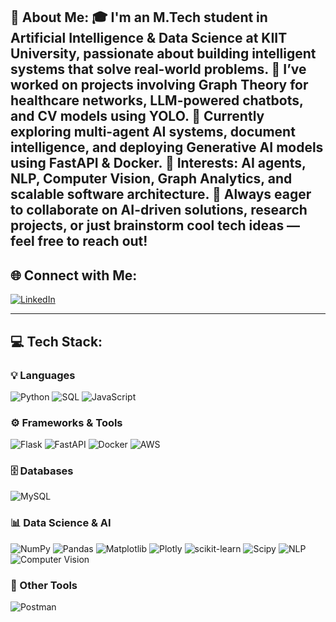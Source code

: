 💫 About Me:
🎓 I'm an M.Tech student in Artificial Intelligence & Data Science at KIIT University, passionate about building intelligent systems that solve real-world problems.
🔬 I’ve worked on projects involving Graph Theory for healthcare networks, LLM-powered chatbots, and CV models using YOLO.
🚀 Currently exploring multi-agent AI systems, document intelligence, and deploying Generative AI models using FastAPI & Docker.
🧠 Interests: AI agents, NLP, Computer Vision, Graph Analytics, and scalable software architecture.
💬 Always eager to collaborate on AI-driven solutions, research projects, or just brainstorm cool tech ideas — feel free to reach out!
---

## 🌐 Connect with Me:
[![LinkedIn](https://img.shields.io/badge/LinkedIn-%230077B5.svg?style=flat-square&logo=linkedin&logoColor=white)](https://www.linkedin.com/in/muskaan-gupta-data-analyst-intern/)  

---

## 💻 Tech Stack:

### 💡 Languages  
![Python](https://img.shields.io/badge/python-3670A0?style=for-the-badge&logo=python&logoColor=ffdd54)
![SQL](https://img.shields.io/badge/sql-%2300C7B7.svg?style=for-the-badge&logo=mysql&logoColor=white)
![JavaScript](https://img.shields.io/badge/javascript-%23323330.svg?style=for-the-badge&logo=javascript&logoColor=%23F7DF1E)

### ⚙️ Frameworks & Tools  
![Flask](https://img.shields.io/badge/flask-%23000.svg?style=for-the-badge&logo=flask&logoColor=white)
![FastAPI](https://img.shields.io/badge/fastapi-%23009688.svg?style=for-the-badge&logo=fastapi&logoColor=white)
![Docker](https://img.shields.io/badge/docker-%230db7ed.svg?style=for-the-badge&logo=docker&logoColor=white)
![AWS](https://img.shields.io/badge/aws-%23FF9900.svg?style=for-the-badge&logo=amazonaws&logoColor=white)

### 🗄️ Databases  
![MySQL](https://img.shields.io/badge/mysql-%2300000f.svg?style=for-the-badge&logo=mysql&logoColor=white)

### 📊 Data Science & AI  
![NumPy](https://img.shields.io/badge/numpy-%23013243.svg?style=for-the-badge&logo=numpy&logoColor=white)
![Pandas](https://img.shields.io/badge/pandas-%23150458.svg?style=for-the-badge&logo=pandas&logoColor=white)
![Matplotlib](https://img.shields.io/badge/Matplotlib-%23ffffff.svg?style=for-the-badge&logo=Matplotlib&logoColor=black)
![Plotly](https://img.shields.io/badge/Plotly-%233F4F75.svg?style=for-the-badge&logo=plotly&logoColor=white)
![scikit-learn](https://img.shields.io/badge/scikit--learn-%23F7931E.svg?style=for-the-badge&logo=scikit-learn&logoColor=white)
![Scipy](https://img.shields.io/badge/SciPy-%230C55A5.svg?style=for-the-badge&logo=scipy&logoColor=white)
![NLP](https://img.shields.io/badge/NLP-%23007ACC.svg?style=for-the-badge&logo=fastapi&logoColor=white)
![Computer Vision](https://img.shields.io/badge/Computer%20Vision-%230084FF.svg?style=for-the-badge&logo=openCV&logoColor=white)


### 🧪 Other Tools  
![Postman](https://img.shields.io/badge/Postman-FF6C37?style=for-the-badge&logo=postman&logoColor=white)
